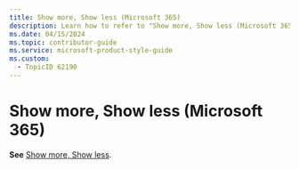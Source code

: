 ```yaml
---
title: Show more, Show less (Microsoft 365)
description: Learn how to refer to "Show more, Show less (Microsoft 365)" in your content.
ms.date: 04/15/2024
ms.topic: contributor-guide
ms.service: microsoft-product-style-guide
ms.custom:
  - TopicID 62190
---
```



# Show more, Show less (Microsoft 365)

**See** [Show more, Show less](~\a_z_names_terms\s\show-more-show-less.md).

